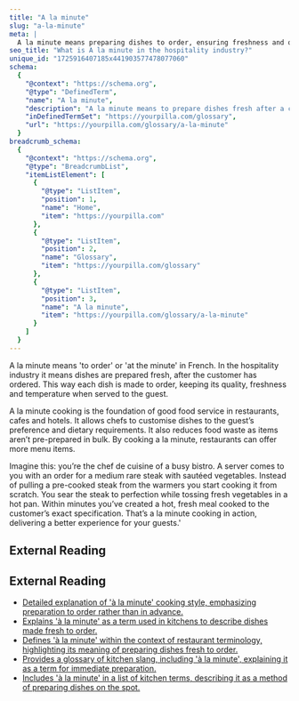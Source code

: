 ```yaml
---
title: "A la minute"
slug: "a-la-minute"
meta: |
  A la minute means preparing dishes to order, ensuring freshness and quality. It allows chefs in restaurants, cafes, and bars to serve food at its peak flavour.
seo_title: "What is A la minute in the hospitality industry?"
unique_id: "1725916407185x441903577478077060"
schema:
  {
    "@context": "https://schema.org",
    "@type": "DefinedTerm",
    "name": "A la minute",
    "description": "A la minute means to prepare dishes fresh after a customer order, maintaining quality, freshness and temperature.",
    "inDefinedTermSet": "https://yourpilla.com/glossary",
    "url": "https://yourpilla.com/glossary/a-la-minute"
  }
breadcrumb_schema:
  {
    "@context": "https://schema.org",
    "@type": "BreadcrumbList",
    "itemListElement": [
      {
        "@type": "ListItem",
        "position": 1,
        "name": "Home",
        "item": "https://yourpilla.com"
      },
      {
        "@type": "ListItem",
        "position": 2,
        "name": "Glossary",
        "item": "https://yourpilla.com/glossary"
      },
      {
        "@type": "ListItem",
        "position": 3,
        "name": "A la minute",
        "item": "https://yourpilla.com/glossary/a-la-minute"
      }
    ]
  }
---
```


A la minute means 'to order' or 'at the minute' in French. In the hospitality industry it means dishes are prepared fresh, after the customer has ordered. This way each dish is made to order, keeping its quality, freshness and temperature when served to the guest.

A la minute cooking is the foundation of good food service in restaurants, cafes and hotels. It allows chefs to customise dishes to the guest’s preference and dietary requirements. It also reduces food waste as items aren’t pre-prepared in bulk. By cooking a la minute, restaurants can offer more menu items.

Imagine this: you’re the chef de cuisine of a busy bistro. A server comes to you with an order for a medium rare steak with sautéed vegetables. Instead of pulling a pre-cooked steak from the warmers you start cooking it from scratch. You sear the steak to perfection while tossing fresh vegetables in a hot pan. Within minutes you’ve created a hot, fresh meal cooked to the customer’s exact specification. That’s a la minute cooking in action, delivering a better experience for your guests.'

## External Reading



## External Reading

*   [Detailed explanation of 'à la minute' cooking style, emphasizing preparation to order rather than in advance.](https://www.thespruceeats.com/what-is-a-la-minute-995553)
*   [Explains 'à la minute' as a term used in kitchens to describe dishes made fresh to order.](https://pos.toasttab.com/blog/on-the-line/popular-kitchen-slang-terms)
*   [Defines 'à la minute' within the context of restaurant terminology, highlighting its meaning of preparing dishes fresh to order.](https://www.7shifts.com/blog/restaurant-lingo-defined/)
*   [Provides a glossary of kitchen slang, including 'à la minute', explaining it as a term for immediate preparation.](https://www.webstaurantstore.com/article/511/kitchen-slang-phrases.html)
*   [Includes 'à la minute' in a list of kitchen terms, describing it as a method of preparing dishes on the spot.](https://www.revolutionordering.com/blog/kitchen-slang-and-kitchen-terms)